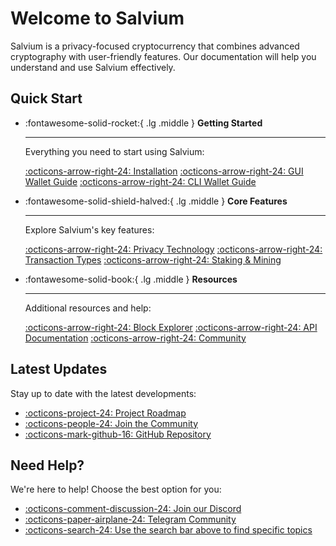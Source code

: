 # Welcome to Salvium

Salvium is a privacy-focused cryptocurrency that combines advanced cryptography with user-friendly features. Our documentation will help you understand and use Salvium effectively.

## Quick Start

<div class="grid cards" markdown>

-   :fontawesome-solid-rocket:{ .lg .middle } __Getting Started__

    ---
    Everything you need to start using Salvium:

    [:octicons-arrow-right-24: Installation](project/what-is-salvium.md)
    [:octicons-arrow-right-24: GUI Wallet Guide](wallets/gui-wallet-guide.md)
    [:octicons-arrow-right-24: CLI Wallet Guide](wallets/cli-wallet-guide.md)

-   :fontawesome-solid-shield-halved:{ .lg .middle } __Core Features__

    ---
    Explore Salvium's key features:

    [:octicons-arrow-right-24: Privacy Technology](protocol/about-privacy.md)
    [:octicons-arrow-right-24: Transaction Types](protocol/protocol-tx.md)
    [:octicons-arrow-right-24: Staking & Mining](protocol/mining-emissions.md)

-   :fontawesome-solid-book:{ .lg .middle } __Resources__

    ---
    Additional resources and help:

    [:octicons-arrow-right-24: Block Explorer](protocol/explorer.md)
    [:octicons-arrow-right-24: API Documentation](protocol/daemon-rpc.md)
    [:octicons-arrow-right-24: Community](project/get-involved.md)

</div>

## Latest Updates

Stay up to date with the latest developments:

- [:octicons-project-24: Project Roadmap](project/roadmap.md)
- [:octicons-people-24: Join the Community](project/get-involved.md)
- [:octicons-mark-github-16: GitHub Repository](https://github.com/salvium/salvium)

## Need Help?

We're here to help! Choose the best option for you:

- [:octicons-comment-discussion-24: Join our Discord](https://discord.gg/salvium)
- [:octicons-paper-airplane-24: Telegram Community](https://t.me/salvium)
- [:octicons-search-24: Use the search bar above to find specific topics]()
